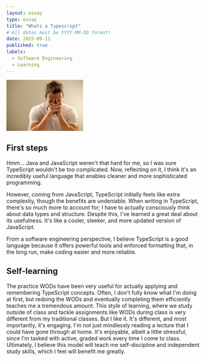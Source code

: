 ```yaml
---
layout: essay
type: essay
title: "Whats a Typescript"
# All dates must be YYYY-MM-DD format!
date: 2025-09-11
published: true
labels:
  - Software Engineering
  - Learning
---
```


<img width="200px" class="rounded float-start pe-4" src="../img/istockphoto-154961282-612x612.jpg">

## First steps
Hmm... Java and JavaScript weren't that hard for me, so I was sure TypeScript wouldn't be too complicated. Now, reflecting on it, I think it's an incredibly useful language that enables cleaner and more sophisticated programming.

However, coming from JavaScript, TypeScript initially feels like extra complexity, though the benefits are undeniable. When writing in TypeScript, there's so much more to account for; I have to actually consciously think about data types and structure. Despite this, I've learned a great deal about its usefulness. It's like a cooler, sleeker, and more updated version of JavaScript.

From a software engineering perspective, I believe TypeScript is a good language because it offers powerful tools and enforced formatting that, in the long run, make coding easier and more reliable.

## Self-learning
The practice WODs have been very useful for actually applying and remembering TypeScript concepts. Often, I don't fully know what I'm doing at first, but redoing the WODs and eventually completing them efficiently teaches me a tremendous amount. This style of learning, where we study outside of class and tackle assignments like WODs during class is very different from my traditional classes. But I like it. It's different, and most importantly, it's engaging. I'm not just mindlessly reading a lecture that I could have gone through at home. It's enjoyable, albeit a little stressful, since I'm tasked with active, graded work every time I come to class. Ultimately, I believe this model will teach me self-discipline and independent study skills, which I feel will benefit me greatly.

